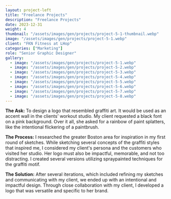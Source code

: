 ```yaml
---
layout: project-left
title: "Freelance Projects"
description: "Freelance Projects"
date: 2023-12-31
weight: 4
thumbnail: "/assets/images/gen/projects/project-5-1-thumbnail.webp"
image: "/assets/images/gen/projects/project-5-1.webp"
client: "FKN Fitness at LHop"
categories: ["Marketing"]
role: "Senior Graphic Designer"
gallery:
  - image: "/assets/images/gen/projects/project-5-1.webp"
  - image: "/assets/images/gen/projects/project-5-2.webp"
  - image: "/assets/images/gen/projects/project-5-3.webp"
  - image: "/assets/images/gen/projects/project-5-4.webp"
  - image: "/assets/images/gen/projects/project-5-5.webp"
  - image: "/assets/images/gen/projects/project-5-6.webp"
  - image: "/assets/images/gen/projects/project-5-7.webp"
  - image: "/assets/images/gen/projects/project-5-8.webp"
---
```


<strong>The Ask:</strong> To design a logo that resembled graffiti art. It would be used as an accent wall in the clients’ workout studio. My client requested a black font on a pink background. Over it all, she asked for a rainbow of paint splatters, like the intentional flickering of a paintbrush.

<strong>The Process:</strong> I researched the greater Boston area for inspiration in my first round of sketches. While sketching several concepts of the graffiti styles that inspired me, I considered my client's persona and the customers who visited her studio. Her logo must also be impactful, memorable, and not too distracting. I created several versions utilizing spraypainted techniques for the graffiti motif.

<strong>The Solution:</strong> After several iterations, which included refining my sketches and communicating with my client, we ended up with an intentional and impactful design. Through close collaboration with my client, I developed a logo that was versatile and specific to her brand.
